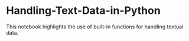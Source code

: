 # Handling-Text-Data-in-Python
This notebook highlights the use of built-in functions for handling textual data.
